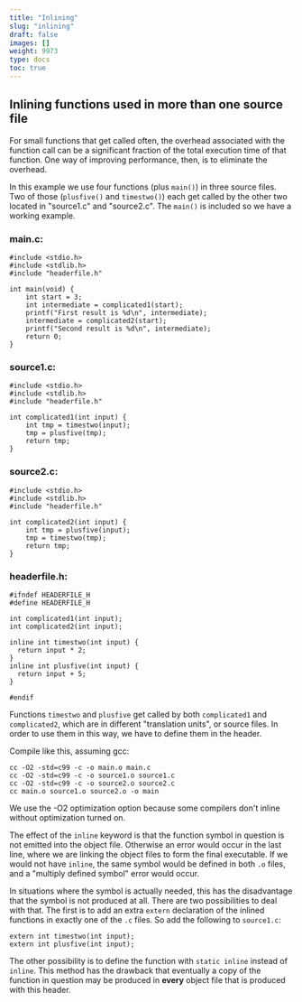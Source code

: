```yaml
---
title: "Inlining"
slug: "inlining"
draft: false
images: []
weight: 9973
type: docs
toc: true
---
```


## Inlining functions used in more than one source file
For small functions that get called often, the overhead associated with the function call can be a significant fraction of the total execution time of that function. One way of improving performance, then, is to eliminate the overhead.

In this example we use four functions (plus `main()`) in three source files. Two of those (`plusfive()` and `timestwo()`) each get called by the other two located in "source1.c" and "source2.c". The `main()` is included so we have a working example.

### main.c:

    #include <stdio.h>
    #include <stdlib.h>
    #include "headerfile.h"

    int main(void) {
        int start = 3;
        int intermediate = complicated1(start);
        printf("First result is %d\n", intermediate);
        intermediate = complicated2(start);
        printf("Second result is %d\n", intermediate);
        return 0;
    }

### source1.c:

    #include <stdio.h>
    #include <stdlib.h>
    #include "headerfile.h"

    int complicated1(int input) {
        int tmp = timestwo(input);
        tmp = plusfive(tmp);
        return tmp;
    }

### source2.c:

    #include <stdio.h>
    #include <stdlib.h>
    #include "headerfile.h"
    
    int complicated2(int input) {
        int tmp = plusfive(input);
        tmp = timestwo(tmp);
        return tmp;
    }

### headerfile.h:

    #ifndef HEADERFILE_H
    #define HEADERFILE_H

    int complicated1(int input);
    int complicated2(int input);

    inline int timestwo(int input) {
      return input * 2;
    }
    inline int plusfive(int input) {
      return input + 5;
    }

    #endif

Functions `timestwo` and `plusfive` get called by both `complicated1` and `complicated2`, which are in different "translation units", or source files. In order to use them in this way, we have to define them in the header.

Compile like this, assuming gcc:

    cc -O2 -std=c99 -c -o main.o main.c
    cc -O2 -std=c99 -c -o source1.o source1.c
    cc -O2 -std=c99 -c -o source2.o source2.c
    cc main.o source1.o source2.o -o main

We use the -O2 optimization option because some compilers don't inline without optimization turned on.

The effect of the `inline` keyword is that the function symbol in question is not emitted into the object file. Otherwise an error would occur in the last line, where we are linking the object files to form the final executable. If we would not have `inline`, the same symbol would be defined in both `.o` files, and a "multiply defined symbol" error would occur.

In situations where the symbol is actually needed, this has the disadvantage that the symbol is not produced at all. There are two possibilities to deal with that. The first is to add an extra `extern` declaration of the inlined functions in exactly one of the `.c` files. So add the following to `source1.c`:

    extern int timestwo(int input);
    extern int plusfive(int input);

The other possibility is to define the function with `static inline` instead of `inline`. This method has the drawback that eventually a copy of the function in question may be produced in **every** object file that is produced with this header.


